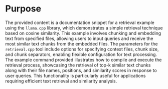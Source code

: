 # Purpose
The provided content is a documentation snippet for a retrieval example using the `llama.cpp` library, which demonstrates a simple retrieval technique based on cosine similarity. This example involves chunking and embedding text from specified files, allowing users to input queries and receive the most similar text chunks from the embedded files. The parameters for the `retrieval.cpp` tool include options for specifying context files, chunk size, and chunk separators, enabling flexible configuration for text processing. The example command provided illustrates how to compile and execute the retrieval process, showcasing the retrieval of top-k similar text chunks along with their file names, positions, and similarity scores in response to user queries. This functionality is particularly useful for applications requiring efficient text retrieval and similarity analysis.
